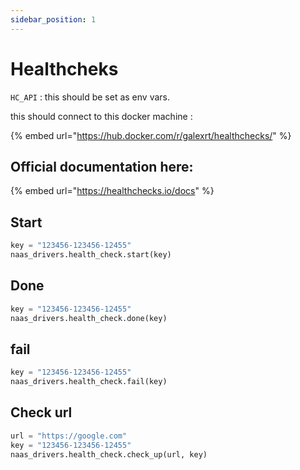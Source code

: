 ```yaml
---
sidebar_position: 1
---
```


# Healthcheks

`HC_API` : this should be set as env vars.

this should connect to this docker machine :

{% embed url="https://hub.docker.com/r/galexrt/healthchecks/" %}

## Official documentation here:

{% embed url="https://healthchecks.io/docs" %}

## Start

```python
key = "123456-123456-12455"
naas_drivers.health_check.start(key)
```

## Done

```python
key = "123456-123456-12455"
naas_drivers.health_check.done(key)
```

## fail

```python
key = "123456-123456-12455"
naas_drivers.health_check.fail(key)
```

## Check url

```python
url = "https://google.com"
key = "123456-123456-12455"
naas_drivers.health_check.check_up(url, key)
```

